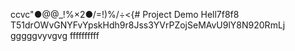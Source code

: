 ccvc"●@@_!%×2●/=!)%/÷<{# Project Demo
Hell7f8f8
T51drOWvGNYFvYpskHdh9r8Jss3YVrPZojSeMAvU9lY8N920RmLj
gggggvyvgvg
ffffffffff
